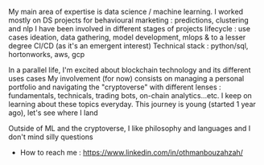 My main area of expertise is data science / machine learning.
I worked mostly on DS projects for behavioural marketing : predictions, clustering and nlp
I have been involved in different stages of projects lifecycle : use cases ideation, data gathering, model development, mlops & to a lesser degree CI/CD (as it's an emergent interest)
Technical stack : python/sql, hortonworks, aws, gcp

In a parallel life, I'm excited about blockchain technology and its different uses cases
My involvement (for now) consists on managing a personal portfolio and navigating the "cryptoverse" with different lenses : fundamentals, technicals, trading bots, on-chain analytics...etc. I keep on learning about these topics everyday. This journey is young (started 1 year ago), let's see where I land

Outside of ML and the cryptoverse, I like philosophy and languages and I don't mind silly questions


- How to reach me : https://www.linkedin.com/in/othmanbouzahzah/

<!---
offmann/offmann is a ✨ special ✨ repository because its `README.md` (this file) appears on your GitHub profile.
You can click the Preview link to take a look at your changes.
--->
